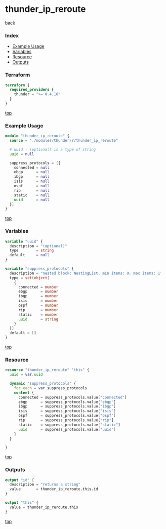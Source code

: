 # thunder_ip_reroute

[back](../thunder.md)

### Index

- [Example Usage](#example-usage)
- [Variables](#variables)
- [Resource](#resource)
- [Outputs](#outputs)

### Terraform

```terraform
terraform {
  required_providers {
    thunder = ">= 0.4.16"
  }
}
```

[top](#index)

### Example Usage

```terraform
module "thunder_ip_reroute" {
  source = "./modules/thunder/r/thunder_ip_reroute"

  # uuid - (optional) is a type of string
  uuid = null

  suppress_protocols = [{
    connected = null
    ebgp      = null
    ibgp      = null
    isis      = null
    ospf      = null
    rip       = null
    static    = null
    uuid      = null
  }]
}
```

[top](#index)

### Variables

```terraform
variable "uuid" {
  description = "(optional)"
  type        = string
  default     = null
}

variable "suppress_protocols" {
  description = "nested block: NestingList, min items: 0, max items: 1"
  type = set(object(
    {
      connected = number
      ebgp      = number
      ibgp      = number
      isis      = number
      ospf      = number
      rip       = number
      static    = number
      uuid      = string
    }
  ))
  default = []
}
```

[top](#index)

### Resource

```terraform
resource "thunder_ip_reroute" "this" {
  uuid = var.uuid

  dynamic "suppress_protocols" {
    for_each = var.suppress_protocols
    content {
      connected = suppress_protocols.value["connected"]
      ebgp      = suppress_protocols.value["ebgp"]
      ibgp      = suppress_protocols.value["ibgp"]
      isis      = suppress_protocols.value["isis"]
      ospf      = suppress_protocols.value["ospf"]
      rip       = suppress_protocols.value["rip"]
      static    = suppress_protocols.value["static"]
      uuid      = suppress_protocols.value["uuid"]
    }
  }

}
```

[top](#index)

### Outputs

```terraform
output "id" {
  description = "returns a string"
  value       = thunder_ip_reroute.this.id
}

output "this" {
  value = thunder_ip_reroute.this
}
```

[top](#index)